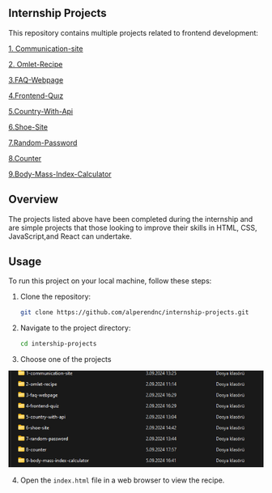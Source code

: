 ## Internship Projects
This repository contains multiple projects related to frontend development:

[1. Communication-site](https://github.com/alperendnc/internship-projects/tree/main/1-communication-site)

[2. Omlet-Recipe](https://github.com/alperendnc/internship-projects/tree/main/2-omlet-recipe)

[3.FAQ-Webpage](https://github.com/alperendnc/internship-projects/tree/main/3-faq-webpage
)

[4.Frontend-Quız](https://github.com/alperendnc/internship-projects/tree/main/4-frontend-quiz
)

[5.Country-With-Api](https://github.com/alperendnc/internship-projects/tree/main/5-country-with-api
)

[6.Shoe-Site](https://github.com/alperendnc/internship-projects/tree/main/6-shoe-site
)

[7.Random-Password](https://github.com/alperendnc/internship-projects/tree/main/7-random-password
)

[8.Counter](https://github.com/alperendnc/internship-projects/tree/main/8-counter
)

[9.Body-Mass-Index-Calculator](https://github.com/alperendnc/internship-projects/tree/main/9-body-mass-index-calculator
)
## Overview
The projects listed above have been completed during the internship and are simple projects that those looking to improve their skills in HTML, CSS, JavaScript,and React can undertake.

## Usage

To run this project on your local machine, follow these steps:

1. Clone the repository:
    ```bash
    git clone https://github.com/alperendnc/internship-projects.git
    ```
2.  Navigate to the project directory:
    ``` bash
    cd intership-projects
    ```
3.  Choose one of the projects 

![alt text](image-3.png)
    
4.  Open the `index.html` file in a web browser to view the recipe.


